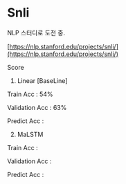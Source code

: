 # Snli

NLP 스터디로 도전 중.

[https://nlp.stanford.edu/projects/snli/](https://nlp.stanford.edu/projects/snli/)

Score

1. Linear [BaseLine]
 
Train Acc : 54%

Validation Acc : 63%
  
Predict Acc : 

2. MaLSTM

Train Acc :

Validation Acc :

Predict Acc :